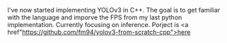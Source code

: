 I've now started implementing YOLOv3 in C++. The goal is to get familiar with the language and imporve the FPS from my last python implementation. Currently focusing on inference. Porject is <a href"https://github.com/fm94/yolov3-from-scratch-cpp">here</a>
